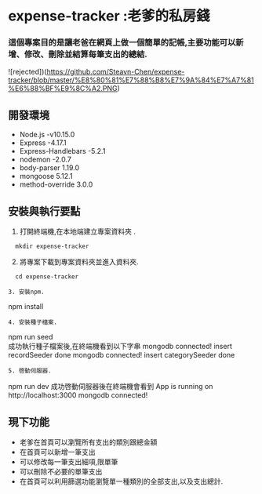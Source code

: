 # expense-tracker :老爹的私房錢

### 這個專案目的是讓老爸在網頁上做一個簡單的記帳,主要功能可以新增、修改、刪除並結算每筆支出的總結.

![rejected])(https://github.com/Steavn-Chen/expense-tracker/blob/master/%E8%80%81%E7%88%B8%E7%9A%84%E7%A7%81%E6%88%BF%E9%8C%A2.PNG)

## 開發環境

- Node.js -v10.15.0
- Express -4.17.1
- Express-Handlebars -5.2.1
- nodemon -2.0.7
- body-parser 1.19.0
- mongoose 5.12.1
- method-override 3.0.0

## 安裝與執行要點

1.  打開終端機,在本地端建立專案資料夾 .

```
  mkdir expense-tracker
```

2.  將專案下載到專案資料夾並進入資料夾.

```
  cd expense-tracker

3. 安裝npm.
```

npm install

```
4. 安裝種子檔案.
```

npm run seed  
 成功執行種子檔案後,在終端機看到以下字串
mongodb connected!
insert recordSeeder done
mongodb connected!
insert categorySeeder done

```
5. 啓動伺服器.
```

npm run dev
成功啓動伺服器後在終端機會看到
App is running on http://localhost:3000
mongodb connected!

## 現下功能

- 老爹在首頁可以瀏覽所有支出的類別跟總金額
- 在首頁可以新增一筆支出
- 可以修改每一筆支出細項,限單筆
- 可以刪除不必要的單筆支出
- 在首頁可以利用篩選功能瀏覽單一種類別的全部支出,以及支出總計.
